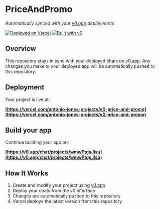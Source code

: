 # PriceAndPromo

*Automatically synced with your [v0.app](https://v0.app) deployments*

[![Deployed on Vercel](https://img.shields.io/badge/Deployed%20on-Vercel-black?style=for-the-badge&logo=vercel)](https://vercel.com/antonio-jones-projects/v0-price-and-promo)
[![Built with v0](https://img.shields.io/badge/Built%20with-v0.app-black?style=for-the-badge)](https://v0.app/chat/projects/wmwPtgsJIsu)

## Overview

This repository stays in sync with your deployed chats on [v0.app](https://v0.app).
Any changes you make to your deployed app will be automatically pushed to this repository.

## Deployment

Your project is live at:

**[https://vercel.com/antonio-jones-projects/v0-price-and-promo](https://vercel.com/antonio-jones-projects/v0-price-and-promo)**

## Build your app

Continue building your app on:

**[https://v0.app/chat/projects/wmwPtgsJIsu](https://v0.app/chat/projects/wmwPtgsJIsu)**

## How It Works

1. Create and modify your project using [v0.app](https://v0.app)
2. Deploy your chats from the v0 interface
3. Changes are automatically pushed to this repository
4. Vercel deploys the latest version from this repository
